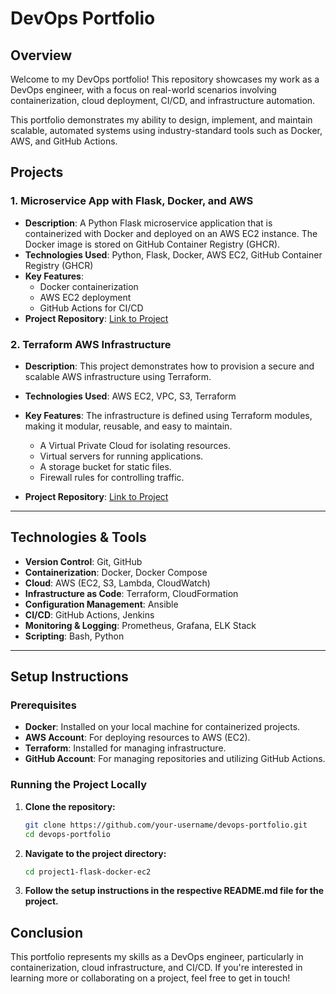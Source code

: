 # DevOps Portfolio

## Overview

Welcome to my DevOps portfolio! This repository showcases my work as a DevOps engineer, with a focus on real-world scenarios involving containerization, cloud deployment, CI/CD, and infrastructure automation.

This portfolio demonstrates my ability to design, implement, and maintain scalable, automated systems using industry-standard tools such as Docker, AWS, and GitHub Actions.

## Projects

### 1. **Microservice App with Flask, Docker, and AWS**
   - **Description**: A Python Flask microservice application that is containerized with Docker and deployed on an AWS EC2 instance. The Docker image is stored on GitHub Container Registry (GHCR).
   - **Technologies Used**: Python, Flask, Docker, AWS EC2, GitHub Container Registry (GHCR)
   - **Key Features**:
     - Docker containerization
     - AWS EC2 deployment
     - GitHub Actions for CI/CD
   - **Project Repository**: [Link to Project](https://github.com/anitta-antony-92/devops-portfolio-projects/tree/master/project1-flask-docker-ec2)

### 2. **Terraform AWS Infrastructure**
   - **Description**: This project demonstrates how to provision a secure and scalable AWS infrastructure using Terraform. 
   - **Technologies Used**: AWS EC2, VPC, S3, Terraform
   - **Key Features**:
     The infrastructure is defined using Terraform modules, making it modular, reusable, and easy to maintain.
      - A Virtual Private Cloud for isolating resources.
      - Virtual servers for running applications.
      - A storage bucket for static files.
      - Firewall rules for controlling traffic.

- **Project Repository**: [Link to Project](https://github.com/anitta-antony-92/devops-portfolio-projects/tree/master/project2-terraform-aws-infrastructure)
---

## Technologies & Tools

- **Version Control**: Git, GitHub
- **Containerization**: Docker, Docker Compose
- **Cloud**: AWS (EC2, S3, Lambda, CloudWatch)
- **Infrastructure as Code**: Terraform, CloudFormation
- **Configuration Management**: Ansible
- **CI/CD**: GitHub Actions, Jenkins
- **Monitoring & Logging**: Prometheus, Grafana, ELK Stack
- **Scripting**: Bash, Python

---

## Setup Instructions

### Prerequisites

- **Docker**: Installed on your local machine for containerized projects.
- **AWS Account**: For deploying resources to AWS (EC2).
- **Terraform**: Installed for managing infrastructure.
- **GitHub Account**: For managing repositories and utilizing GitHub Actions.

### Running the Project Locally
1. **Clone the repository:**
   ```bash
   git clone https://github.com/your-username/devops-portfolio.git
   cd devops-portfolio
2. **Navigate to the project directory:**
   ```bash
   cd project1-flask-docker-ec2
3. **Follow the setup instructions in the respective README.md file for the project.**
     
## Conclusion
This portfolio represents my skills as a DevOps engineer, particularly in containerization, cloud infrastructure, and CI/CD. If you're interested in learning more or collaborating on a project, feel free to get in touch!
